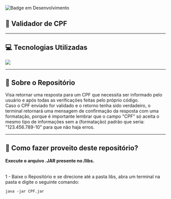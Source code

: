 ![Badge em Desenvolvimento](http://img.shields.io/static/v1?label=STATUS&message=ABERTO+PARA+ATUALIZAÇÕES&color=GREEN&style=for-the-badge) <br>

<h2>📑 Validador de CPF</h2>
<hr>
<h2>💻 Tecnologias Utilizadas</h2>
<img src="https://img.shields.io/badge/java-%23ED8B00.svg?style=for-the-badge&logo=java&logoColor=white">
<hr>
<h2>📃 Sobre o Repositório</h2>
<p>Visa retornar uma resposta para um CPF que necessita ser informado pelo usuário e após todas as verificações feitas pelo próprio código.<br>
Caso o CPF enviado for validado e o retorno tenha sido verdadeiro, o terminal retornará uma mensagem de confirmação da resposta com uma formatação, porque é importante
lembrar que o campo "CPF" só aceita o mesmo tipo de informações sem a (formatação) padrão que seria: "123.456.789-10" para que não haja erros.</p>
<hr>
<h2>🤔 Como fazer proveito deste repositório?</h2>
<h4>Execute o arquivo .JAR presente no /libs.</h4>
<p style="display: inline-block;">1 - Baixe o Repositório e se direcione até a pasta libs, abra um terminal na pasta e digite o seguinte comando:</p>
<code>java -jar CPF.jar</code></p>
